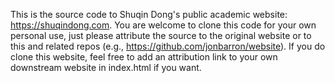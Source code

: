 This is the source code to Shuqin Dong's public academic website: https://shuqindong.com. You are welcome to clone this code for your own personal use, just please attribute the source to the original website or to this and related repos (e.g., https://github.com/jonbarron/website). If you do clone this website, feel free to add an attribution link to your own downstream website in index.html if you want.
